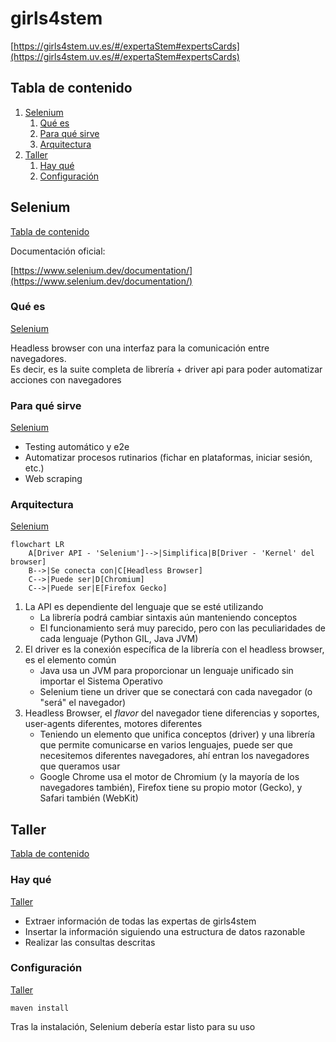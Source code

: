 # girls4stem

[https://girls4stem.uv.es/#/expertaStem#expertsCards](https://girls4stem.uv.es/#/expertaStem#expertsCards)

## Tabla de contenido

1. [Selenium](#selenium)
   1. [Qué es](#qué-es)
   1. [Para qué sirve](#para-qué-sirve)
   1. [Arquitectura](#arquitectura)
1. [Taller](#taller)
   1. [Hay qué](#hay-qué)
   1. [Configuración](#configuración)

## Selenium

[Tabla de contenido](#tabla-de-contenido)

Documentación oficial:

[https://www.selenium.dev/documentation/](https://www.selenium.dev/documentation/)

### Qué es

[Selenium](#selenium)

Headless browser con una interfaz para la comunicación entre navegadores.\
Es decir, es la suite completa de librería + driver api para poder automatizar acciones con navegadores

### Para qué sirve

[Selenium](#selenium)

- Testing automático y e2e
- Automatizar procesos rutinarios (fichar en plataformas, iniciar sesión, etc.)
- Web scraping

### Arquitectura

[Selenium](#selenium)

```mermaid
flowchart LR
    A[Driver API - 'Selenium']-->|Simplifica|B[Driver - 'Kernel' del browser]
    B-->|Se conecta con|C[Headless Browser]
    C-->|Puede ser|D[Chromium]
    C-->|Puede ser|E[Firefox Gecko]
```

1. La API es dependiente del lenguaje que se esté utilizando
   - La librería podrá cambiar sintaxis aún manteniendo conceptos
   - El funcionamiento será muy parecido, pero con las peculiaridades de cada lenguaje (Python GIL, Java JVM)
1. El driver es la conexión específica de la librería con el headless browser, es el elemento común
   - Java usa un JVM para proporcionar un lenguaje unificado sin importar el Sistema Operativo
   - Selenium tiene un driver que se conectará con cada navegador (o "será" el navegador)
1. Headless Browser, el _flavor_ del navegador tiene diferencias y soportes, user-agents diferentes, motores diferentes
   - Teniendo un elemento que unifica conceptos (driver) y una librería que permite comunicarse en varios lenguajes, puede ser que necesitemos diferentes navegadores, ahí entran los navegadores que queramos usar
   - Google Chrome usa el motor de Chromium (y la mayoría de los navegadores también), Firefox tiene su propio motor (Gecko), y Safari también (WebKit)

## Taller

[Tabla de contenido](#tabla-de-contenido)

### Hay qué

[Taller](#taller)

- Extraer información de todas las expertas de girls4stem
- Insertar la información siguiendo una estructura de datos razonable
- Realizar las consultas descritas

### Configuración

[Taller](#taller)

```
maven install
```

Tras la instalación, Selenium debería estar listo para su uso
